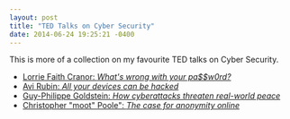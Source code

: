 ```yaml
---
layout: post
title: "TED Talks on Cyber Security"
date: 2014-06-24 19:25:21 -0400
---
```


This is more of a collection on my favourite TED talks on Cyber Security.

- [Lorrie Faith Cranor: *What's wrong with your pa$$w0rd?*](http://www.ted.com/talks/lorrie_faith_cranor_what_s_wrong_with_your_pa_w0rd)
- [Avi Rubin: *All your devices can be hacked*](http://www.ted.com/talks/avi_rubin_all_your_devices_can_be_hacked)
- [Guy-Philippe Goldstein: *How cyberattacks threaten real-world peace*](http://www.ted.com/talks/guy_philippe_goldstein_how_cyberattacks_threaten_real_world_peace)
- [Christopher "moot" Poole": *The case for anonymity online*](http://www.ted.com/talks/christopher_m00t_poole_the_case_for_anonymity_online)
